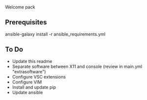 
Welcome pack

## Prerequisites
ansible-galaxy install -r ansible_requirements.yml


## To Do 

* Update this readme
* Separate software between X11 and console (review in main.yml "extrasoftware")
* Configure VSC extensions
* Configure VIM
* Install and update pip
* Update ansible